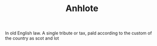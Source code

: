 ---
title: Anhlote
permalink: "/definitions/anhlote.html"
body: In old English law. A single tribute or tax, pald according to the custom of
  the country as scot and lot
published_at: '2018-07-07'
layout: post
---